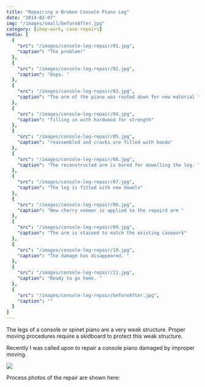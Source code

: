 ```yaml
---
title: "Repairing a Broken Console Piano Leg"
date: "2014-02-07"
img: "/images/small/beforeAfter.jpg"
category: [shop-work, case-repairs]
media: [
  {
    "src": "/images/console-leg-repair/01.jpg",
    "caption": "The problem!"
  },
  {
    "src": "/images/console-leg-repair/02.jpg",
    "caption": "Oops. "
  },
  {
    "src": "/images/console-leg-repair/03.jpg",
    "caption": "The arm of the piano was routed down for new material "
  },
  {
    "src": "/images/console-leg-repair/04.jpg",
    "caption": "filling in with hardwood for strength"
  },
  {
    "src": "/images/console-leg-repair/05.jpg",
    "caption": "reassembled and cracks are filled with bondo"
  },
  {
    "src": "/images/console-leg-repair/06.jpg",
    "caption": "The reconstructed arm is bored for dowelling the leg. "
  },
  {
    "src": "/images/console-leg-repair/07.jpg",
    "caption": "The leg is fitted with new dowels"
  },
  {
    "src": "/images/console-leg-repair/08.jpg",
    "caption": "New cherry veneer is applied to the repaird arm "
  },
  {
    "src": "/images/console-leg-repair/09.jpg",
    "caption": "The arm is stained to match the existing casework"
  },
  {
    "src": "/images/console-leg-repair/10.jpg",
    "caption": "The damage has disappeared. "
  },
  {
    "src": "/images/console-leg-repair/11.jpg",
    "caption": "Ready to go home. "
  },
  {
    "src": "/images/console-leg-repair/beforeAfter.jpg",
    "caption": ""
  }
]
---
```


The legs of a console or spinet piano are a very weak structure. Proper moving procedures require a skidboard to protect this weak structure.

Recently I was called upon to repair a console piano damaged by improper moving.

![](/images/medium/beforeAfter.jpg)

 Process photos of the repair are shown here:
